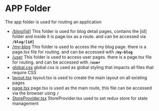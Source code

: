 # APP Folder

The app folder is used for routing an application

- [/blog/[id]](https://github.com/zainuddin25/synapsis-fe-challange/blob/master/src/app/blog/%5Bid%5D/page.tsx)
  This folder is used for blog detail pages, contains the [id] folder and inside it is page.tsx as a route. and can be accessed via **`/blog/[id]`**
- [/my-blog](https://github.com/zainuddin25/synapsis-fe-challange/blob/master/src/app/my-blog/page.tsx)
This folder is used to access the my blog page. there is a page.tsx file for routing. and can be accessed with **`/my-blog`**
- [/user](https://github.com/zainuddin25/synapsis-fe-challange/blob/master/src/app/users/page.tsx)
This folder is used to access user pages. there is a page.tsx file for routing. and can be accessed with **`/user`**
- [global.css](https://github.com/zainuddin25/synapsis-fe-challange/blob/master/src/app/globals.css)
  global.css is used as global styling that impacts all files that require CSS
- [layout.tsx](https://github.com/zainuddin25/synapsis-fe-challange/blob/master/src/app/layout.tsx)
  layout.tsx is used to create the main layout on all existing pages
- [page.tsx](https://github.com/zainuddin25/synapsis-fe-challange/blob/master/src/app/page.tsx)
  page.tsx is used as the main route, this file can be accessed via the browser using **`/`**
- [StoreProvider.tsx](https://github.com/zainuddin25/synapsis-fe-challange/blob/master/src/app/StoreProvider.tsx)
  StoreProvider.tsx used to set redux store for state management
